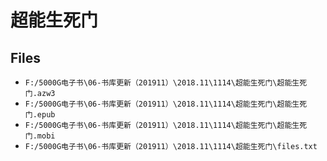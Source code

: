 # 超能生死门

## Files

- `F:/5000G电子书\06-书库更新（201911）\2018.11\1114\超能生死门\超能生死门.azw3`
- `F:/5000G电子书\06-书库更新（201911）\2018.11\1114\超能生死门\超能生死门.epub`
- `F:/5000G电子书\06-书库更新（201911）\2018.11\1114\超能生死门\超能生死门.mobi`
- `F:/5000G电子书\06-书库更新（201911）\2018.11\1114\超能生死门\files.txt`

